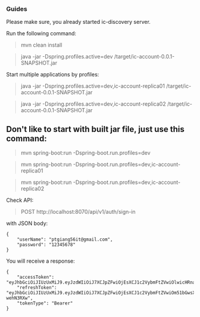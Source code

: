### Guides

Please make sure, you already started ic-discovery server.

Run the following command:

> mvn clean install

> java -jar -Dspring.profiles.active=dev /target/ic-account-0.0.1-SNAPSHOT.jar

Start multiple applications by profiles:

> java -jar -Dspring.profiles.active=dev,ic-account-replica01 /target/ic-account-0.0.1-SNAPSHOT.jar

> java -jar -Dspring.profiles.active=dev,ic-account-replica02 /target/ic-account-0.0.1-SNAPSHOT.jar

## Don't like to start with built jar file, just use this command:

> mvn spring-boot:run -Dspring-boot.run.profiles=dev

> mvn spring-boot:run -Dspring-boot.run.profiles=dev,ic-account-replica01

> mvn spring-boot:run -Dspring-boot.run.profiles=dev,ic-account-replica02

Check API:

> POST http://localhost:8070/api/v1/auth/sign-in

with JSON body:

    {
    	"userName": "ptgiang56it@gmail.com",
    	"password": "12345678"
    }

You will receive a response:

    {
        "accessToken": "eyJhbGciOiJIUzUxMiJ9.eyJzdWIiOiJ7XCJpZFwiOjEsXCJ1c2VybmFtZVwiOlwicHRnaWFuZzU2aXRAZ21haWwuY29tXCIsXCJyb2xlQ29kZXNcIjpbXCJBRE1JTlwiXX0iLCJzY29wZXMiOlsiUk9MRV9BRE1JTiJdLCJpc3MiOiJodHRwczovL2ljb21tZXJjZS5jb20vIiwiaWF0IjoxNTkyMTU1NDUzLCJleHAiOjI0NTYxNTU0NTN9.XjaQbidCl6cZeTwKpd0tMsO4R16_r1frGQL4qSarUesGrDAyWLwiQLkp9V7DNIcaFolf16PMolaKoIvetXmz_A",
        "refreshToken": "eyJhbGciOiJIUzUxMiJ9.eyJzdWIiOiJ7XCJpZFwiOjEsXCJ1c2VybmFtZVwiOm51bGwsXCJyb2xlQ29kZXNcIjpudWxsfSIsInNjb3BlcyI6WyJST0xFX1JFRlJFU0hfVE9LRU4iXSwiaXNzIjoiaHR0cHM6Ly9pY29tbWVyY2UuY29tLyIsImlhdCI6MTU5MjE1NTQ1MywiZXhwIjozNzg4MDE1NTQ1M30.qFhlWCY0p8ecfVjMcrSFQUnizePdywZRvSUdFXKLWpqPcEW6NiEqHI5bKw5YI_I7XEwbOL2MpaBSt-wehN3RXw",
        "tokenType": "Bearer"
    }
